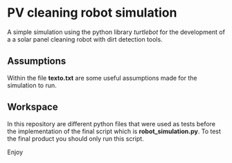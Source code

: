 # PV cleaning robot simulation
A simple simulation using the python library *turtlebot* for the development of a a solar panel cleaning robot with dirt detection tools.

## Assumptions
Within the file **texto.txt** are some useful assumptions made for the simulation to run.

## Workspace
In this repository are different python files that were used as tests before the implementation of the final script which is **robot_simulation.py**. To test the final product you should only run this script.

Enjoy 